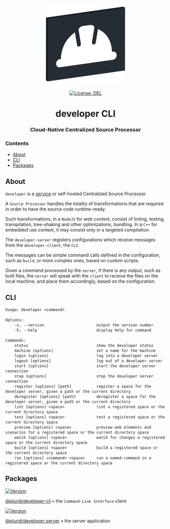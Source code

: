 <p align="center">
    <img src="https://raw.githubusercontent.com/plurid/developer/master/about/identity/developer-logo.png" height="250px">
    <br />
    <br />
    <a target="_blank" href="https://github.com/plurid/developer/blob/master/LICENSE">
        <img src="https://img.shields.io/badge/license-DEL-blue.svg?colorB=1380C3&style=for-the-badge" alt="License: DEL">
    </a>
</p>



<h1 align="center">
    developer CLI
</h1>


<h3 align="center">
    Cloud-Native Centralized Source Processor
</h3>



### Contents

+ [About](#about)
+ [CLI](#cli)
+ [Packages](#packages)



## About

`developer` is a [service](https://developer.plurid.cloud) or self-hosted Centralized Source Processor.

A `Source Processor` handles the totality of transformations that are required in order to have the source code runtime-ready.

Such transformations, in a `NodeJS` for web context, consist of linting, testing, transpilation, tree-shaking and other optimizations, bundling. In a `C++` for embedded use context, it may consist only in a targeted compilation.

The `developer-server` registers configurations which receive messages from the `developer-client`, the `CLI`.

The messages can be simple command calls defined in the configuration, such as `build`, or more complex ones, based on custom scripts.

Given a command processed by the `server`, if there is any output, such as built files, the `server` will speak with the `client` to receive the files on the local machine, and place them accordingly, based on the configuration.



## CLI

```
Usage: developer <command>

Options:
    -v, --version                       output the version number
    -h, --help                          display help for command

Commands:
    status                              show the developer status
    machine [options]                   set a name for the machine
    login [options]                     log into a developer server
    logout [options]                    log out of a developer server
    start [options]                     start the developer server connection
    stop [options]                      stop the developer server connection
    register [options] [path]           register a space for the developer server, given a path or the current directory
    deregister [options] [path]         deregister a space for the developer server, given a path or the current directory
    lint [options] <space>              lint a registered space or the current directory space
    test [options] <space>              test a registered space or the current directory space
    preview [options] <space>           preview web elements and scenarios for a registered space or the current directory space
    watch [options] <space>             watch for changes a registered space or the current directory space
    build [options] <space>             build a registered space or the current directory space
    run [options] <command> <space>     run a named-command in a registered space or the current directory space
```



## Packages

<a target="_blank" href="https://www.npmjs.com/package/@plurid/developer-cli">
    <img src="https://img.shields.io/npm/v/@plurid/developer-cli.svg?logo=npm&colorB=1380C3&style=for-the-badge" alt="Version">
</a>

[@plurid/developer-cli][developer-cli] • the `Command-Line Interface` client

[developer-cli]: https://github.com/plurid/developer/tree/master/packages/developer-cli


<a target="_blank" href="https://www.npmjs.com/package/@plurid/developer-server">
    <img src="https://img.shields.io/npm/v/@plurid/developer-server.svg?logo=npm&colorB=1380C3&style=for-the-badge" alt="Version">
</a>

[@plurid/developer-server][developer-server] • the server application

[developer-server]: https://github.com/plurid/developer/tree/master/packages/developer-server
